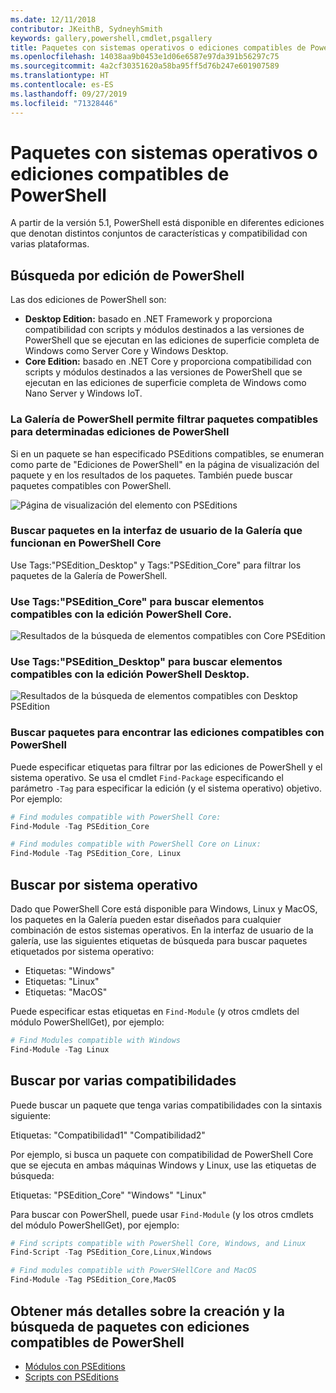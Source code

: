 ```yaml
---
ms.date: 12/11/2018
contributor: JKeithB, SydneyhSmith
keywords: gallery,powershell,cmdlet,psgallery
title: Paquetes con sistemas operativos o ediciones compatibles de PowerShell
ms.openlocfilehash: 14038aa9b0453e1d06e6587e97da391b56297c75
ms.sourcegitcommit: 4a2cf30351620a58ba95ff5d76b247e601907589
ms.translationtype: HT
ms.contentlocale: es-ES
ms.lasthandoff: 09/27/2019
ms.locfileid: "71328446"
---
```

# <a name="packages-with-compatible-powershell-editions-or-operating-systems"></a>Paquetes con sistemas operativos o ediciones compatibles de PowerShell

A partir de la versión 5.1, PowerShell está disponible en diferentes ediciones que denotan distintos conjuntos de características y compatibilidad con varias plataformas.

## <a name="searching-by-powershell-edition"></a>Búsqueda por edición de PowerShell

Las dos ediciones de PowerShell son:
- **Desktop Edition:** basado en .NET Framework y proporciona compatibilidad con scripts y módulos destinados a las versiones de PowerShell que se ejecutan en las ediciones de superficie completa de Windows como Server Core y Windows Desktop.
- **Core Edition:** basado en .NET Core y proporciona compatibilidad con scripts y módulos destinados a las versiones de PowerShell que se ejecutan en las ediciones de superficie completa de Windows como Nano Server y Windows IoT.

### <a name="powershell-gallery-allows-you-to-filter-packages-compatible-for-specific-powershell-editions"></a>La Galería de PowerShell permite filtrar paquetes compatibles para determinadas ediciones de PowerShell

Si en un paquete se han especificado PSEditions compatibles, se enumeran como parte de "Ediciones de PowerShell" en la página de visualización del paquete y en los resultados de los paquetes.
También puede buscar paquetes compatibles con PowerShell.

![Página de visualización del elemento con PSEditions](../../Images/packagedisplaypagewithpseditions.PNG)

### <a name="search-for-packages-in-the-gallery-ui-that-work-on-powershell-core"></a>Buscar paquetes en la interfaz de usuario de la Galería que funcionan en PowerShell Core

Use Tags:"PSEdition_Desktop" y Tags:"PSEdition_Core" para filtrar los paquetes de la Galería de PowerShell.

### <a name="use-tagspsedition_core-to-search-items-compatible-with-powershell-core-edition"></a>Use Tags:"PSEdition_Core" para buscar elementos compatibles con la edición PowerShell Core.

![Resultados de la búsqueda de elementos compatibles con Core PSEdition](../../Images/searchresultswithpseditions.PNG)

### <a name="use-tagspsedition_desktop-to-search-items-compatible-with-powershell-desktop-edition"></a>Use Tags:"PSEdition_Desktop" para buscar elementos compatibles con la edición PowerShell Desktop.

![Resultados de la búsqueda de elementos compatibles con Desktop PSEdition](../../Images/searchresultswithpseditionsdesktop.PNG)

### <a name="search-for-packages-to-find-compatible-editions-using-powershell"></a>Buscar paquetes para encontrar las ediciones compatibles con PowerShell
Puede especificar etiquetas para filtrar por las ediciones de PowerShell y el sistema operativo.
Se usa el cmdlet `Find-Package` especificando el parámetro `-Tag` para especificar la edición (y el sistema operativo) objetivo.
Por ejemplo:

```powershell
# Find modules compatible with PowerShell Core:
Find-Module -Tag PSEdition_Core

# Find modules compatible with PowerShell Core on Linux:
Find-Module -Tag PSEdition_Core, Linux
```

## <a name="searching-by-operating-system"></a>Buscar por sistema operativo

Dado que PowerShell Core está disponible para Windows, Linux y MacOS, los paquetes en la Galería pueden estar diseñados para cualquier combinación de estos sistemas operativos. En la interfaz de usuario de la galería, use las siguientes etiquetas de búsqueda para buscar paquetes etiquetados por sistema operativo:

- Etiquetas: "Windows"
- Etiquetas: "Linux"
- Etiquetas: "MacOS"

Puede especificar estas etiquetas en `Find-Module` (y otros cmdlets del módulo PowerShellGet), por ejemplo:

```powershell
# Find Modules compatible with Windows
Find-Module -Tag Linux
```

## <a name="searching-for-multiple-compatibilities"></a>Buscar por varias compatibilidades

Puede buscar un paquete que tenga varias compatibilidades con la sintaxis siguiente:

Etiquetas: "Compatibilidad1" "Compatibilidad2"

Por ejemplo, si busca un paquete con compatibilidad de PowerShell Core que se ejecuta en ambas máquinas Windows y Linux, use las etiquetas de búsqueda:

Etiquetas: "PSEdition_Core" "Windows" "Linux"

Para buscar con PowerShell, puede usar `Find-Module` (y los otros cmdlets del módulo PowerShellGet), por ejemplo:

```powershell
# Find scripts compatible with PowerShell Core, Windows, and Linux
Find-Script -Tag PSEdition_Core,Linux,Windows

# Find modules compatible with PowerSHellCore and MacOS
Find-Module -Tag PSEdition_Core,MacOS
```

## <a name="more-details-on-authoring-and-finding-the-packages-with-compatible-powershell-editions"></a>Obtener más detalles sobre la creación y la búsqueda de paquetes con ediciones compatibles de PowerShell

- [Módulos con PSEditions](../../concepts/module-psedition-support.md)
- [Scripts con PSEditions](../../concepts/script-psedition-support.md)
